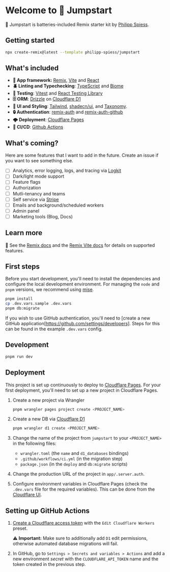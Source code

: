 # Welcome to 🔋 Jumpstart

🔋 Jumpstart is batteries-included Remix starter kit by [Philipp Spiess](https://spiess.dev).

## Getting started

```bash
npx create-remix@latest --template philipp-spiess/jumpstart
```

## What's included

- **🧱 App framework:** [Remix](https://remix.run), [Vite](https://vitejs.dev) and [React](https://reactjs.org)
- **🪲 Linting and Typechecking**: [TypeScript](https://www.typescriptlang.org) and [Biome](https://biomejs.dev/)
- **🔬 Testing**: [Vitest](https://vitest.dev) and [React Testing Library](https://testing-library.com)
- **🗄️ ORM**: [Drizzle](https://orm.drizzle.team/) on [Cloudflare D1](https://developers.cloudflare.com/d1)
- **🎨 UI and Styling**: [Tailwind](https://tailwindcss.com), [shadecn/ui](https://ui.shadcn.com), and [Taxonomy](https://tx.shadcn.com/).
- **🔒 Authentication**: [remix-auth](https://github.com/sergiodxa/remix-auth) and [remix-auth-github](https://github.com/sergiodxa/remix-auth-github)
- **🌩️ Deployment**: [Cloudflare Pages](https://pages.cloudflare.com)
- **🔄 CI/CD**: [Github Actions](https://github.com/features/actions)

## What's coming?

Here are some features that I want to add in the future. Create an issue if you want to see something else.

- [ ] Analytics, error logging, logs, and tracing via [Logkit](https://logkit.co)
- [ ] Dark/light mode support
- [ ] Feature flags
- [ ] Authorization
- [ ] Mutli-tenancy and teams
- [ ] Self service via [Stripe](https://stripe.com)
- [ ] Emails and background/scheduled workers
- [ ] Admin panel
- [ ] Marketing tools (Blog, Docs)

## Learn more

📖 See the [Remix docs](https://remix.run/docs) and the [Remix Vite docs](https://remix.run/docs/en/main/future/vite) for details on supported features.

## First steps

Before you start development, you'll need to install the dependencies and configure the local development environment. For managing the `node` and `pnpm` versions, we recommend using [mise](https://mise.jdx.dev/).

```bash
pnpm install
cp .dev.vars.sample .dev.vars
pnpm db:migrate
```

If you wish to use GitHub authentication, you'll need to [create a new GitHub application[https://github.com/settings/developers]. Steps for this can be found in the example `.dev.vars` config.

## Development

```bash
pnpm run dev
```

## Deployment

This project is set up continuously to deploy to [Cloudflare Pages](https://pages.cloudflare.com). For your first deployment, you'll need to set up a new project in Cloudflare Pages.

1. Create a new project via Wrangler

   ```bash
   pnpm wrangler pages project create <PROJECT_NAME>
   ```
1. Create a new DB via [Cloudflare D1](https://developers.cloudflare.com/d1)

   ```bash
   pnpm wrangler d1 create <PROJECT_NAME>
   ```
1. Change the name of the project from `jumpstart` to your `<PROJECT_NAME>` in the following files:
    - `wrangler.toml` (the `name` and `d1_databases` bindings)
    - `.github/workflows/ci.yml` (in the migration step)
    - `package.json` (in the `deploy` and `db:migrate` scripts)
1. Change the production URL of the project in `app/.server.auth`.
1. Configure environment variables in Cloudflare Pages (check the `.dev.vars` file for the required variables). This can be done from the [Cloudflare UI](https://dash.cloudflare.com/).

## Setting up GitHub Actions

1. [Create a Cloudflare access token](https://dash.cloudflare.com/profile/api-tokens/) with the `Edit Cloudflare Workers` preset.

   ⚠️ **Important:** Make sure to additionally add `D1` edit permissions, otherwise automated database migrations will fail.
1. In GitHub, go to `Settings > Secrets and variables > Actions` and add a new environment _secret_ with the `CLOUDFLARE_API_TOKEN` name and the token created in the previous step.
